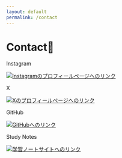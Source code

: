 ```yaml
---
layout: default
permalink: /contact
---
```


<div id="contact" class="page">
  <h1>Contact👀</h1>

  <div class="sns-container">
    <div class="sns-item">
      <p>Instagram</p>
      <a
        href="https://www.instagram.com/hwa_lv8/"
        target="_blank"
        rel="noopener noreferrer"
        title="Instagramプロフィール"
        class="share-icon">
        <img
          src="{{ '/assets/images/icons/camera.png' | relative_url }}"
          alt="Instagramのプロフィールページへのリンク"
        />
      </a> 
    </div>
    <div class="sns-item">
      <p>X</p>
      <a
        href="https://x.com/PonChan_b14"
        target="_blank"
        rel="noopener noreferrer"
        title="Xプロフィール"
        class="share-icon">
        <img
          src="{{ '/assets/images/icons/x.png' | relative_url }}"
          alt="Xのプロフィールページへのリンク"
        />
      </a>
    </div>
    <div class="sns-item">
      <p>GitHub</p>
      <a
        href="https://github.com/flowpon"
        target="_blank"
        rel="noopener noreferrer"
        title="GitHubプロフィール"
        class="share-icon">
        <img
          src="{{ '/assets/images/icons/github.png' | relative_url }}"
          alt="GitHubへのリンク"
        />
      </a>
    </div>
    <div class="sns-item">
      <p>Study Notes</p>
      <a
        href="https://flowpon.github.io/notes-site/"
        target="_blank"
        rel="noopener noreferrer"
        title="学習ノートページ"
        class="share-icon">
        <img
          src="{{ '/assets/images/icons/note.png' | relative_url }}"
          alt="学習ノートサイトへのリンク"
        />
      </a>
    </div>
  </div>
</div>
